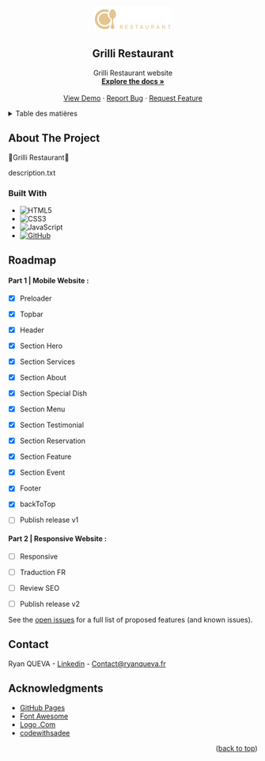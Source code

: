 <a name="readme-top"></a>

<!-- PROJECT LOGO -->
<br />
<div align="center">
  <a href="https://beloow.github.io/Grilli-restaurant/">
    <img src="assets/images/logo.svg" alt="Logo" width="160" height="50">
  </a>

  <h2 align="center">Grilli Restaurant</h2>

  <p align="center">
    Grilli Restaurant website
    <br />
    <a href="https://github.com/beloow/Grilli-restaurant/index.html"><strong>Explore the docs »</strong></a>
    <br />
    <br />
    <a href="https://beloow.github.io/Grilli-restaurant/">View Demo</a>
    ·
    <a href="https://github.com/beloow/Grilli-restaurant/issues">Report Bug</a>
    ·
    <a href="https://github.com/beloow/Grilli-restaurant/issues">Request Feature</a>
  </p>
</div>



<!-- TABLE OF CONTENTS -->
<details>
  <summary>Table des matières</summary>
  <ol>
    <li>
      <a href="#about-the-project">About The Project</a>
      <ul>
        <li><a href="#built-with">Built With</a></li>
      </ul>
    </li>
    <li><a href="#roadmap">Roadmap</a></li>
    <li><a href="#contact">Contact</a></li>
    <li><a href="#acknowledgments">Acknowledgments</a></li>
  </ol>
</details>



<!-- ABOUT THE PROJECT -->
## About The Project


🌟Grilli Restaurant🌟 

description.txt


### Built With

* ![HTML5][html5.com]
* ![CSS3][css3.com]
* ![JavaScript][javascript.com]
* [![GitHub][github.com]][github-url]


<!-- ROADMAP -->
## Roadmap

#### Part 1 | Mobile Website :

- [x] Preloader
- [x] Topbar
- [x] Header
- [x] Section Hero
- [x] Section Services
- [x] Section About
- [x] Section Special Dish
- [x] Section Menu
- [x] Section Testimonial
- [x] Section Reservation
- [x] Section Feature
- [x] Section Event
- [x] Footer
- [x] backToTop
- [ ] Publish release v1


#### Part 2 | Responsive Website :

- [ ] Responsive
- [ ] Traduction FR
- [ ] Review SEO
- [ ] Publish release v2


See the [open issues](https://github.com/beloow/Grilli-restaurant/issues) for a full list of proposed features (and known issues).



<!-- CONTACT -->
## Contact

Ryan QUEVA - [Linkedin](https://www.linkedin.com/in/ryan-queva) - Contact@ryanqueva.fr




<!-- ACKNOWLEDGMENTS -->
## Acknowledgments

* [GitHub Pages](https://pages.github.com)
* [Font Awesome](https://fontawesome.com)
* [Logo .Com](https://logo.com/)
* [codewithsadee](https://www.youtube.com/@codewithsadee)


<p align="right">(<a href="#readme-top">back to top</a>)</p>



<!-- MARKDOWN LINKS & IMAGES -->
<!-- https://www.markdownguide.org/basic-syntax/#reference-style-links -->
[contributors-shield]: https://img.shields.io/github/contributors/othneildrew/Best-README-Template.svg?style=for-the-badge
[contributors-url]: https://github.com/beloow/ryanqueva.fr/contributors
[forks-shield]: https://img.shields.io/github/forks/othneildrew/Best-README-Template.svg?style=for-the-badge
[forks-url]: https://github.com/beloow/ryanqueva.fr/network/members
[stars-shield]: https://img.shields.io/github/stars/othneildrew/Best-README-Template.svg?style=for-the-badge
[stars-url]: https://github.com/othneildrew/Best-README-Template/stargazers
[issues-shield]: https://img.shields.io/github/issues/othneildrew/Best-README-Template.svg?style=for-the-badge
[issues-url]: https://github.com/othneildrew/Best-README-Template/issues
[license-shield]: https://img.shields.io/github/license/othneildrew/Best-README-Template.svg?style=for-the-badge
[license-url]: https://github.com/othneildrew/Best-README-Template/blob/master/LICENSE.txt
[linkedin-shield]: https://img.shields.io/badge/-LinkedIn-black.svg?style=for-the-badge&logo=linkedin&colorB=555
[linkedin-url]: https://www.linkedin.com/in/ryan-queva
[product-screenshot]: resources/img/icon.png
[Next.js]: https://img.shields.io/badge/next.js-000000?style=for-the-badge&logo=nextdotjs&logoColor=white
[Next-url]: https://nextjs.org/
[React.js]: https://img.shields.io/badge/React-20232A?style=for-the-badge&logo=react&logoColor=61DAFB
[React-url]: https://reactjs.org/
[Vue.js]: https://img.shields.io/badge/Vue.js-35495E?style=for-the-badge&logo=vuedotjs&logoColor=4FC08D
[Vue-url]: https://vuejs.org/
[Angular.io]: https://img.shields.io/badge/Angular-DD0031?style=for-the-badge&logo=angular&logoColor=white
[Angular-url]: https://angular.io/
[Svelte.dev]: https://img.shields.io/badge/Svelte-4A4A55?style=for-the-badge&logo=svelte&logoColor=FF3E00
[Svelte-url]: https://svelte.dev/
[Laravel.com]: https://img.shields.io/badge/Laravel-FF2D20?style=for-the-badge&logo=laravel&logoColor=white
[Laravel-url]: https://laravel.com
[Bootstrap.com]: https://img.shields.io/badge/Bootstrap-563D7C?style=for-the-badge&logo=bootstrap&logoColor=white
[Bootstrap-url]: https://getbootstrap.com
[JQuery.com]: https://img.shields.io/badge/jQuery-0769AD?style=for-the-badge&logo=jquery&logoColor=white
[JQuery-url]: https://jquery.com 
[figma.com]: https://img.shields.io/badge/figma-%23F24E1E.svg?style=for-the-badge&logo=figma&logoColor=white
[figma-url]: https://www.figma.com/
[github.com]: https://img.shields.io/badge/github-%23121011.svg?style=for-the-badge&logo=github&logoColor=white
[github-url]: https://www.github.com/
[html5.com]: https://img.shields.io/badge/html5-%23E34F26.svg?style=for-the-badge&logo=html5&logoColor=white
[css3.com]: https://img.shields.io/badge/css3-%231572B6.svg?style=for-the-badge&logo=css3&logoColor=white
[javascript.com]: https://img.shields.io/badge/javascript-%23323330.svg?style=for-the-badge&logo=javascript&logoColor=%23F7DF1E
